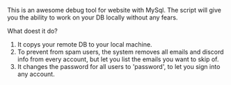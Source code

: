 This is an awesome debug tool for website with MySql.
The script will give you the ability to work on your DB locally without any fears.

What doest it do?
1. It copys your remote DB to your local machine.
2. To prevent from spam users, the system removes all emails and discord info from every account, but let you list the emails you want to skip of.
3. It changes the password for all users to 'password', to let you sign into any account.
